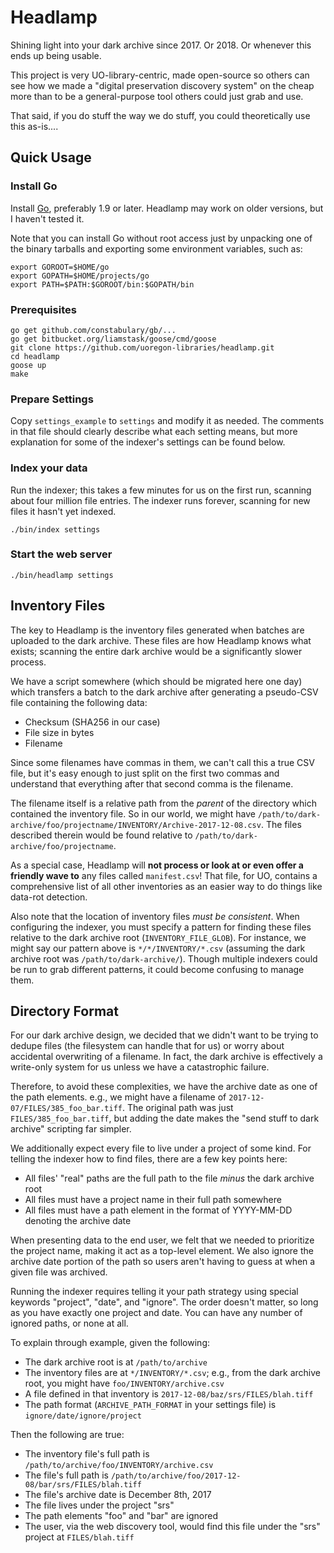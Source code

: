 Headlamp
===

Shining light into your dark archive since 2017.  Or 2018.  Or whenever this
ends up being usable.

This project is very UO-library-centric, made open-source so others can see how
we made a "digital preservation discovery system" on the cheap more than to be
a general-purpose tool others could just grab and use.

That said, if you do stuff the way we do stuff, you could theoretically use
this as-is....

Quick Usage
---

### Install Go

Install [Go](https://golang.org/dl/), preferably 1.9 or later.  Headlamp may
work on older versions, but I haven't tested it.

Note that you can install Go without root access just by unpacking one of the
binary tarballs and exporting some environment variables, such as:

    export GOROOT=$HOME/go
    export GOPATH=$HOME/projects/go
    export PATH=$PATH:$GOROOT/bin:$GOPATH/bin

### Prerequisites

    go get github.com/constabulary/gb/...
    go get bitbucket.org/liamstask/goose/cmd/goose
    git clone https://github.com/uoregon-libraries/headlamp.git
    cd headlamp
    goose up
    make

### Prepare Settings

Copy `settings_example` to `settings` and modify it as needed.  The comments in
that file should clearly describe what each setting means, but more explanation
for some of the indexer's settings can be found below.

### Index your data

Run the indexer; this takes a few minutes for us on the first run, scanning
about four million file entries.  The indexer runs forever, scanning for new
files it hasn't yet indexed.

    ./bin/index settings

### Start the web server

    ./bin/headlamp settings

Inventory Files
---

The key to Headlamp is the inventory files generated when batches are
uploaded to the dark archive.  These files are how Headlamp knows what
exists; scanning the entire dark archive would be a significantly slower
process.

We have a script somewhere (which should be migrated here one day) which
transfers a batch to the dark archive after generating a pseudo-CSV file
containing the following data:

- Checksum (SHA256 in our case)
- File size in bytes
- Filename

Since some filenames have commas in them, we can't call this a true CSV file,
but it's easy enough to just split on the first two commas and understand that
everything after that second comma is the filename.

The filename itself is a relative path from the *parent* of the directory which
contained the inventory file.  So in our world, we might have
`/path/to/dark-archive/foo/projectname/INVENTORY/Archive-2017-12-08.csv`.  The
files described therein would be found relative to
`/path/to/dark-archive/foo/projectname`.

As a special case, Headlamp will **not process or look at or even offer a
friendly wave to** any files called `manifest.csv`!  That file, for UO,
contains a comprehensive list of all other inventories as an easier way to do
things like data-rot detection.

Also note that the location of inventory files *must be consistent*.  When
configuring the indexer, you must specify a pattern for finding these files
relative to the dark archive root (`INVENTORY_FILE_GLOB`).  For instance, we
might say our pattern above is `*/*/INVENTORY/*.csv` (assuming the dark archive
root was `/path/to/dark-archive/`).  Though multiple indexers could be run to
grab different patterns, it could become confusing to manage them.

Directory Format
---

For our dark archive design, we decided that we didn't want to be trying to
dedupe files (the filesystem can handle that for us) or worry about accidental
overwriting of a filename.  In fact, the dark archive is effectively a
write-only system for us unless we have a catastrophic failure.

Therefore, to avoid these complexities, we have the archive date as one of the
path elements.  e.g., we might have a filename of
`2017-12-07/FILES/385_foo_bar.tiff`.  The original path was just
`FILES/385_foo_bar.tiff`, but adding the date makes the "send stuff to dark
archive" scripting far simpler.

We additionally expect every file to live under a project of some kind.  For
telling the indexer how to find files, there are a few key points here:

- All files' "real" paths are the full path to the file *minus* the dark archive root
- All files must have a project name in their full path somewhere
- All files must have a path element in the format of YYYY-MM-DD denoting the archive date

When presenting data to the end user, we felt that we needed to prioritize the
project name, making it act as a top-level element.  We also ignore the archive
date portion of the path so users aren't having to guess at when a given file
was archived.

Running the indexer requires telling it your path strategy using special
keywords "project", "date", and "ignore". The order doesn't matter, so long as
you have exactly one project and date.  You can have any number of ignored
paths, or none at all.

To explain through example, given the following:

- The dark archive root is at `/path/to/archive`
- The inventory files are at `*/INVENTORY/*.csv`; e.g., from the dark archive
  root, you might have `foo/INVENTORY/archive.csv`
- A file defined in that inventory is `2017-12-08/baz/srs/FILES/blah.tiff`
- The path format (`ARCHIVE_PATH_FORMAT` in your settings file) is `ignore/date/ignore/project`

Then the following are true:

- The inventory file's full path is `/path/to/archive/foo/INVENTORY/archive.csv`
- The file's full path is `/path/to/archive/foo/2017-12-08/bar/srs/FILES/blah.tiff`
- The file's archive date is December 8th, 2017
- The file lives under the project "srs"
- The path elements "foo" and "bar" are ignored
- The user, via the web discovery tool, would find this file under the "srs" project at `FILES/blah.tiff`

